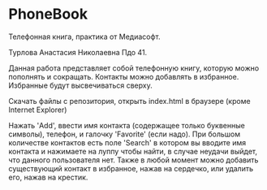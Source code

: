 # PhoneBook

Телефонная книга, практика от Медиасофт.

Турлова Анастасия Николаевна Пдо 41.

Данная работа представляет собой телефонную книгу, которую можно пополнять и сокращать. Контакты можно добавлять в избранное. Избранные будут высвечиваться сверху.

Скачать файлы с репoзитория, открыть index.html в браузере (кроме Internet Explorer)

Нажать 'Add', ввести имя контакта (содержащее только буквенные символы), телефон, и галочку 'Favorite' (если надо). При большом количестве контактов есть поле 'Search' в котором вы вводите имя контакта и нажимаете на луппу чтобы найти, в случае неудачи выйдет, что данного пользователя нет. Также в любой момент можно добавить существующий контакт в избранное, нажав на сердечко, или удалить его, нажав на крестик.
